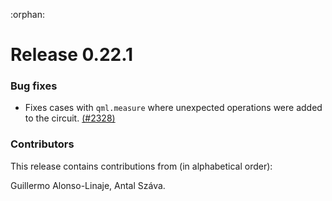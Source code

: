 :orphan:

# Release 0.22.1

<h3>Bug fixes</h3>

* Fixes cases with `qml.measure` where unexpected operations were added to the
  circuit.
  [(#2328)](https://github.com/PennyLaneAI/pennylane/pull/2328)

<h3>Contributors</h3>

This release contains contributions from (in alphabetical order):

Guillermo Alonso-Linaje, Antal Száva.
